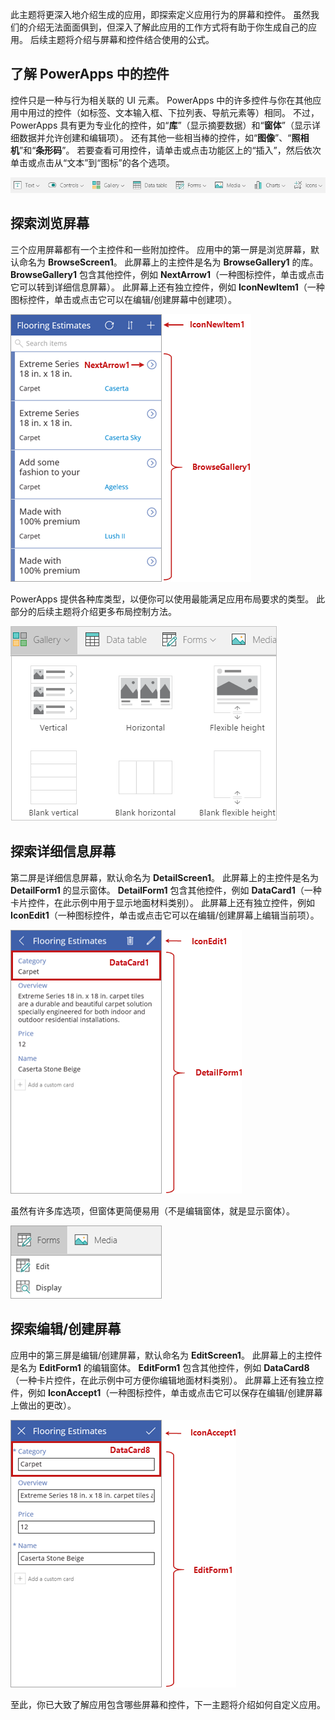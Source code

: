 此主题将更深入地介绍生成的应用，即探索定义应用行为的屏幕和控件。 虽然我们的介绍无法面面俱到，但深入了解此应用的工作方式将有助于你生成自己的应用。 后续主题将介绍与屏幕和控件结合使用的公式。

## <a name="understanding-controls-in-powerapps"></a>了解 PowerApps 中的控件
控件只是一种与行为相关联的 UI 元素。 PowerApps 中的许多控件与你在其他应用中用过的控件（如标签、文本输入框、下拉列表、导航元素等）相同。 不过，PowerApps 具有更为专业化的控件，如“**库**”（显示摘要数据）和“**窗体**”（显示详细数据并允许创建和编辑项）。 还有其他一些相当棒的控件，如“**图像**”、“**照相机**”和“**条形码**”。 若要查看可用控件，请单击或点击功能区上的“插入”，然后依次单击或点击从“文本”到“图标”的各个选项。

![PowerApps Studio 功能区上的“控件”选项卡](./media/learning-spo-app-explore-controls/ribbon-controls.png)

## <a name="explore-the-browse-screen"></a>探索浏览屏幕
三个应用屏幕都有一个主控件和一些附加控件。 应用中的第一屏是浏览屏幕，默认命名为 **BrowseScreen1**。 此屏幕上的主控件是名为 **BrowseGallery1** 的库。 **BrowseGallery1** 包含其他控件，例如 **NextArrow1**（一种图标控件，单击或点击它可以转到详细信息屏幕）。 此屏幕上还有独立控件，例如 **IconNewItem1**（一种图标控件，单击或点击它可以在编辑/创建屏幕中创建项）。

![包含控件的浏览屏幕](./media/learning-spo-app-explore-controls/browse-screen.png)

PowerApps 提供各种库类型，以便你可以使用最能满足应用布局要求的类型。 此部分的后续主题将介绍更多布局控制方法。

![PowerApps 库选项](./media/learning-spo-app-explore-controls/galleries.png)

## <a name="explore-the-details-screen"></a>探索详细信息屏幕
第二屏是详细信息屏幕，默认命名为 **DetailScreen1**。 此屏幕上的主控件是名为 **DetailForm1** 的显示窗体。 **DetailForm1** 包含其他控件，例如 **DataCard1**（一种卡片控件，在此示例中用于显示地面材料类别）。 此屏幕上还有独立控件，例如 **IconEdit1**（一种图标控件，单击或点击它可以在编辑/创建屏幕上编辑当前项）。

![包含控件的详细信息屏幕](./media/learning-spo-app-explore-controls/details-screen.png)

虽然有许多库选项，但窗体更简便易用（不是编辑窗体，就是显示窗体）。

![PowerApps 窗体选项](./media/learning-spo-app-explore-controls/forms.png)

## <a name="explore-the-editcreate-screen"></a>探索编辑/创建屏幕
应用中的第三屏是编辑/创建屏幕，默认命名为 **EditScreen1**。 此屏幕上的主控件是名为 **EditForm1** 的编辑窗体。 **EditForm1** 包含其他控件，例如 **DataCard8**（一种卡片控件，在此示例中可方便你编辑地面材料类别）。 此屏幕上还有独立控件，例如 **IconAccept1**（一种图标控件，单击或点击它可以保存在编辑/创建屏幕上做出的更改）。

![包含控件的编辑屏幕](./media/learning-spo-app-explore-controls/edit-screen.png)

至此，你已大致了解应用包含哪些屏幕和控件，下一主题将介绍如何自定义应用。

